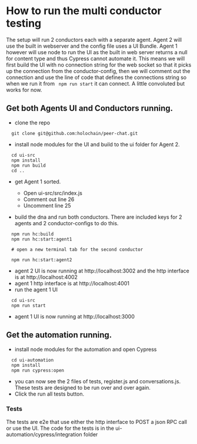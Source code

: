# How to run the multi conductor testing

The setup will run 2 conductors each with a separate agent. Agent 2 will use the built in webserver and the config file uses a UI Bundle. Agent 1 however will use node to run the UI as the built in web server returns a null for content type and thus Cypress cannot automate it. This means we will first build the UI with no connection string for the web socket so that it picks up the connection from the conductor-config, then we will comment out the connection and use the line of code that defines the connections string so when we run it from ``` npm run start``` it can connect.
A little convoluted but works for now.

## Get both Agents UI and Conductors running.

- clone the repo
```
  git clone git@github.com:holochain/peer-chat.git
```

- install node modules for the UI and build to the ui folder for Agent 2.
```
  cd ui-src
  npm install
  npm run build
  cd ..
```

- get Agent 1 sorted.
  - Open ui-src/src/index.js
  - Comment out line 26
  - Uncomment line 25

- build the dna and run both conductors. There are included keys for 2 agents and 2 conductor-configs to do this.
```
  npm run hc:build
  npm run hc:start:agent1

  # open a new terminal tab for the second conductor

  npm run hc:start:agent2
```

  - agent 2 UI is now running at http://localhost:3002 and the http interface is at http://localhost:4002
  - agent 1 http interface is at http://localhost:4001
- run the agent 1 UI
```
  cd ui-src
  npm run start
```
  - agent 1 UI is now running at http://localhost:3000

## Get the automation running.

- install node modules for the automation and open Cypress
```
  cd ui-automation
  npm install
  npm run cypress:open
```

  - you can now see the 2 files of tests, register.js and conversations.js. These tests are designed to be run over and over again.
- Click the run all tests button.

### Tests

The tests are e2e that use either the http interface to POST a json RPC call or use the UI. The code for the tests is in the ui-automation/cypress/integration folder
